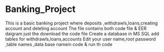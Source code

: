 # Banking_Project
This is a basic banking project where deposits ,withdrawls,loans,creating account and deleting account 
The file contains both code file & EER daigram 
just the download the code file 
Create a database in MS SQL add tables for  withdrawls,loans,accounts 
Edit your user name,root password ,table names ,data base namein code & run th code
